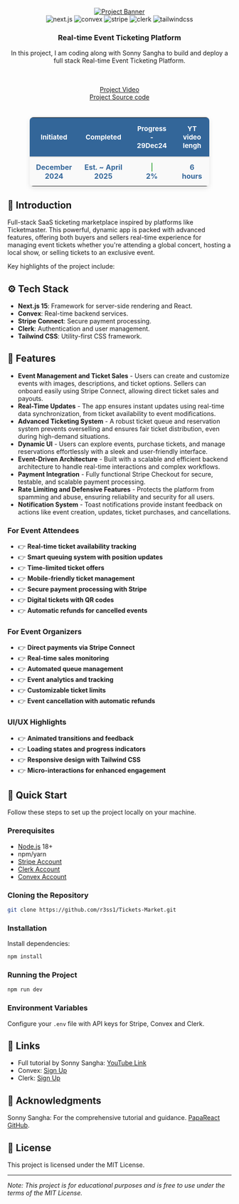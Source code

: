 <div align="center">
  <br />
    <a href="https://www.youtube.com/watch?v=KdYci4gA2os&ab_channel=SonnySangha" target="_blank">
      <img src="https://github.com/user-attachments/assets/eefed902-d41b-429a-b9c0-21c12dc8b0d4" alt="Project Banner">
    </a>
  <br />

  <div>
    <img src="https://img.shields.io/badge/-Next.js-black?style=for-the-badge&logoColor=white&logo=next.js&color=000000" alt="next.js" />
    <img src="https://img.shields.io/badge/-Convex-black?style=for-the-badge&logoColor=white&logo=convex&color=FF6F61" alt="convex" />
    <img src="https://img.shields.io/badge/-Stripe_Connect-black?style=for-the-badge&logoColor=white&logo=stripe&color=008CDD" alt="stripe" />
    <img src="https://img.shields.io/badge/-Clerk-black?style=for-the-badge&logoColor=white&logo=clerk&color=6C63FF" alt="clerk" />
    <img src="https://img.shields.io/badge/-Tailwind_CSS-black?style=for-the-badge&logoColor=white&logo=tailwindcss&color=06B6D4" alt="tailwindcss" />
  </div>

<h3 align="center">Real-time Event Ticketing Platform</h3>
 <div align="center">
  In this project, I am coding along with Sonny Sangha to build and deploy a full stack Real-time Event Ticketing Platform. 

<br><br>
    <a href="https://www.youtube.com/watch?v=KdYci4gA2os&ab_channel=SonnySangha" target="_blank">Project Video</a>
    <br>
    <a href="https://www.papareact.com/ticketr-build-form" target="_blank">Project Source code</a><br><br>

   </div>
</div>
<div style="text-align: center; margin-top: 20px;">
    <table style="
        margin: 0 auto; 
        width: 80%;
        border-radius: 8px;
        border-collapse: collapse;
        box-shadow: 0 4px 12px rgba(0, 0, 0, 0.1);
        text-align: center;">
        <thead style="background-color: #336699; color: white;">
            <tr>
                <th style="padding: 15px; font-size: 15px; border-bottom: 2px solid #ddd;text-align: center;">Initiated</th>
                <th style="padding: 15px; font-size: 15px; border-bottom: 2px solid #ddd;text-align: center;">Completed</th>
                <th style="padding: 15px; font-size: 15px; border-bottom: 2px solid #ddd;text-align: center;">Progress - 29Dec24</th>
                <th style="padding: 15px; font-size: 15px; border-bottom: 2px solid #ddd;text-align: center;">YT video lengh</th>
            </tr>
        </thead>
        <tbody style="background-color: #f9f9f9;">
            <tr>
                <td style="padding: 12px; font-size: 16px; color: #336699; font-weight: bold;">December 2024</td>
                <td style="padding: 12px; font-size: 16px; color: #336699; font-weight: bold;">Est. ~ April 2025</td>
                <td style="padding: 12px; font-size: 16px; color: #336699; font-weight: bold;">
                    <div style="background-color: #4caf50; width: 2px; height: 20px; border-radius: 10px; margin: 0 auto;"></div>
                    2%
                </td>
                <td style="padding: 12px; font-size: 16px; color: #336699; font-weight: bold;"> 6 hours </td>
            </tr>
        </tbody>
    </table>
</div>


## <a name="introduction">🤖 Introduction</a>

Full-stack SaaS ticketing marketplace inspired by platforms like Ticketmaster. This powerful, dynamic app is packed with advanced features, offering both buyers and sellers  real-time experience for managing event tickets whether you're attending a global concert, hosting a local show, or selling tickets to an exclusive event.

Key highlights of the project include:





## <a name="tech-stack">⚙️ Tech Stack</a>

- **Next.js 15**: Framework for server-side rendering and React.
- **Convex**: Real-time backend services.
- **Stripe Connect**: Secure payment processing.
- **Clerk**: Authentication and user management.
- **Tailwind CSS**: Utility-first CSS framework.

## <a name="features">🔋 Features</a>

- **Event Management and Ticket Sales** - Users can create and customize events with images, descriptions, and ticket options. Sellers can onboard easily using Stripe Connect, allowing direct ticket sales and payouts.
- **Real-Time Updates** - The app ensures instant updates using real-time data synchronization, from ticket availability to event modifications.
- **Advanced Ticketing System** - A robust ticket queue and reservation system prevents overselling and ensures fair ticket distribution, even during high-demand situations.
- **Dynamic UI** - Users can explore events, purchase tickets, and manage reservations effortlessly with a sleek and user-friendly interface.
- **Event-Driven Architecture** - Built with a scalable and efficient backend architecture to handle real-time interactions and complex workflows.
- **Payment Integration** - Fully functional Stripe Checkout for secure, testable, and scalable payment processing.
- **Rate Limiting and Defensive Features** - Protects the platform from spamming and abuse, ensuring reliability and security for all users.
- **Notification System** - Toast notifications provide instant feedback on actions like event creation, updates, ticket purchases, and cancellations.


### For Event Attendees
- 👉 **Real-time ticket availability tracking**
- 👉 **Smart queuing system with position updates**
- 👉 **Time-limited ticket offers**
- 👉 **Mobile-friendly ticket management**
- 👉 **Secure payment processing with Stripe**
- 👉 **Digital tickets with QR codes**
- 👉 **Automatic refunds for cancelled events**

### For Event Organizers
- 👉 **Direct payments via Stripe Connect**
- 👉 **Real-time sales monitoring**
- 👉 **Automated queue management**
- 👉 **Event analytics and tracking**
- 👉 **Customizable ticket limits**
- 👉 **Event cancellation with automatic refunds**

### UI/UX Highlights
- 👉 **Animated transitions and feedback**
- 👉 **Loading states and progress indicators**
- 👉 **Responsive design with Tailwind CSS**
- 👉 **Micro-interactions for enhanced engagement**

## <a name="quick-start">🤸 Quick Start</a>

Follow these steps to set up the project locally on your machine.

### Prerequisites
- [Node.js](https://nodejs.org/) 18+
- npm/yarn
- [Stripe Account](https://stripe.com/)
- [Clerk Account](https://go.clerk.com/34AwsuT)
- [Convex Account](https://convex.dev/c/sonnysangha)

### Cloning the Repository
```bash
git clone https://github.com/r3ss1/Tickets-Market.git

```

### Installation
Install dependencies:
```bash
npm install
```

### Running the Project
```bash
npm run dev
```

### Environment Variables
Configure your `.env` file with API keys for Stripe, Convex and Clerk.

## <a name="links">🔗 Links</a>

- Full tutorial by Sonny Sangha: [YouTube Link](https://www.youtube.com/watch?v=kt0FrkQgw8w)
- Convex: [Sign Up](https://convex.dev/c/sonnysangha)
- Clerk: [Sign Up](https://go.clerk.com/34AwsuT)

## 💑 Acknowledgments

Sonny Sangha: For the comprehensive tutorial and guidance. [PapaReact GitHub](https://github.com/papareact).

## 📜 License

This project is licensed under the MIT License.

---

*Note: This project is for educational purposes and is free to use under the terms of the MIT License.*

